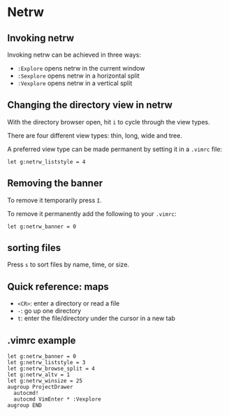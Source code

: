 # Netrw

## Invoking netrw

Invoking netrw can be achieved in three ways:

* `:Explore` opens netrw in the current window
* `:Sexplore` opens netrw in a horizontal split
* `:Vexplore` opens netrw in a vertical split

## Changing the directory view in netrw

With the directory browser open, hit `i` to cycle through the view types.

There are four different view types: thin, long, wide and tree. 

A preferred view type can be made permanent by setting it in a `.vimrc` file:

```let g:netrw_liststyle = 4```

## Removing the banner

To remove it temporarily press `I`. 

To remove it permanently add the following to your `.vimrc`:

```let g:netrw_banner = 0```

## sorting files

Press `s` to sort files by name, time, or size.

## Quick reference: maps

* `<CR>`: enter a directory or read a file
* `-`: go up one directory
* `t`: enter the file/directory under the cursor in a new tab


## .vimrc example

```
let g:netrw_banner = 0
let g:netrw_liststyle = 3
let g:netrw_browse_split = 4
let g:netrw_altv = 1
let g:netrw_winsize = 25
augroup ProjectDrawer
  autocmd!
  autocmd VimEnter * :Vexplore
augroup END
```
